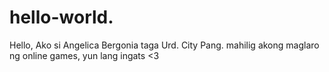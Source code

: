 # hello-world.
Hello, Ako si Angelica Bergonia taga Urd. City Pang. 
mahilig akong maglaro ng online games, yun lang ingats <3
